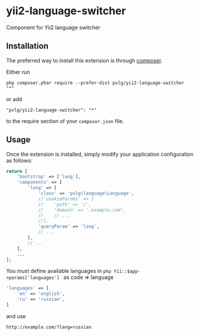 yii2-language-switcher
======================
Component for Yii2 language switcher

Installation
------------

The preferred way to install this extension is through [composer](http://getcomposer.org/download/).

Either run

```
php composer.phar require --prefer-dist pvlg/yii2-language-switcher "*"
```

or add

```
"pvlg/yii2-language-switcher": "*"
```

to the require section of your `composer.json` file.


Usage
-----
Once the extension is installed, simply modify your application configuration as follows:

```php
return [
    'bootstrap' => ['lang'],
    'components' => [
        'lang' => [
            'class' => 'pvlg\language\Language',
            //'cookieParams' => [
            //    'path' => '/',
            //    'domain' => '.example.com',
            //    // ...
            //],
            'queryParam' => 'lang',
            // ...
        ],
        // ...
    ],
    ...
];
```

You must define available languages in `php Yii::$app->params['languages'] ` as code => language

```php
'languages' => [
    'en' => 'english',
    'ru' => 'russian',
]
```

and use

```
http://example.com/?lang=russian
```